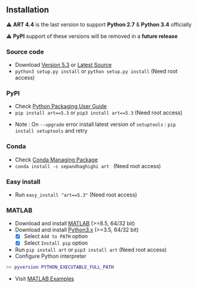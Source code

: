 ## Installation	

⚠️ **ART 4.4** is the last version to support **Python 2.7** & **Python 3.4** officially		

⚠️ **PyPI** support of these versions will be removed in a **future release**

### Source code
- Download [Version 5.3](https://github.com/sepandhaghighi/art/archive/v5.3.zip) or [Latest Source ](https://github.com/sepandhaghighi/art/archive/dev.zip)
- `python3 setup.py install` or `python setup.py install` (Need root access)				

### PyPI


- Check [Python Packaging User Guide](https://packaging.python.org/installing/)     
- `pip install art==5.3` or `pip3 install art==5.3` (Need root access)

* Note :  On `--upgrade` error install latest version of `setuptools` : `pip install setuptools` and retry

### Conda

- Check [Conda Managing Package](https://conda.io)
- `conda install -c sepandhaghighi art ` (Need root access)

### Easy install

- Run `easy_install "art==5.3"` (Need root access)

### MATLAB

- Download and install [MATLAB](https://www.mathworks.com/products/matlab.html) (>=8.5, 64/32 bit)
- Download and install [Python3.x](https://www.python.org/downloads/) (>=3.5, 64/32 bit) 
	- [x] Select `Add to PATH` option
	- [x] Select `Install pip` option
- Run `pip install art` or `pip3 install art` (Need root access)
- Configure Python interpreter
```matlab
>> pyversion PYTHON_EXECUTABLE_FULL_PATH
```
- Visit [MATLAB Examples](https://github.com/sepandhaghighi/art/tree/master/MATLAB)	
